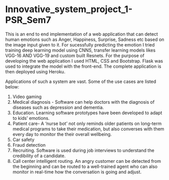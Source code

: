 # Innovative_system_project_1-PSR_Sem7

This is an end to end implementation of a web application that can detect human emotions such as Anger, Happiness, Surprise, Sadness etc based on the image input given to it.
For sucessfully predicting the emotion I tried training deep learning model using CNNS, transfer learning models likes VGG-16 AND VGG-19 and custom built Resnets. 
For the purpose of developing the web application I used HTML, CSS and Bootstrap. 
Flask was used to integrate the model with the front-end. The complete application is then deployed using Heroku.

Applications of such a system are vast. Some of the use cases are listed below:
1. Video gaming
2. Medical diagnosis - Software can help doctors with the diagnosis of diseases such as depression and dementia.
3. Education. Learning software prototypes have been developed to adapt to kids’ emotions. 
4. Patient care- A ‘nurse bot’ not only reminds older patients on long-term medical programs to take their medication, but also converses with them every day to monitor the their overall wellbeing.
5. Car safety 
6. Fraud detection
7. Recruiting. Software is used during job interviews to understand the credibility of a candidate.
8. Call center intelligent routing. An angry customer can be detected from the beginning and can be routed to a well-trained agent who can also monitor in real-time how the conversation is going and adjust.

